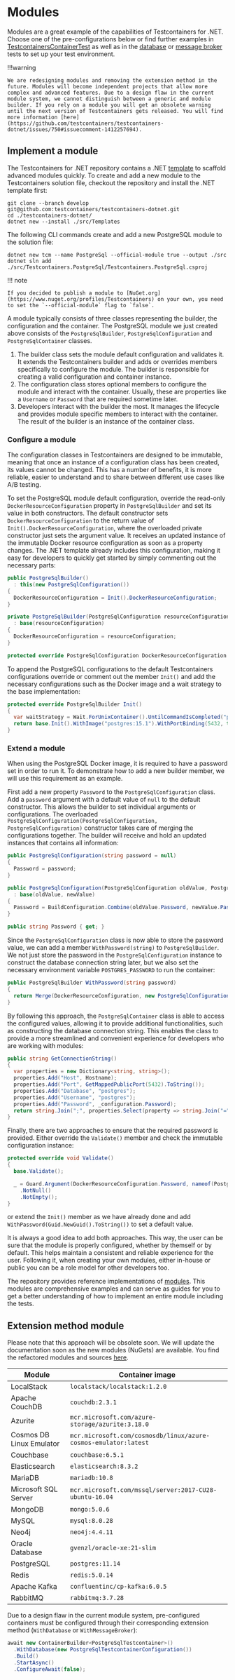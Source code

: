 # Modules

Modules are a great example of the capabilities of Testcontainers for .NET. Choose one of the pre-configurations below or find further examples in [TestcontainersContainerTest][testcontainers-container-tests] as well as in the [database][testcontainers-database-tests] or [message broker][testcontainers-message-broker-tests] tests to set up your test environment.

!!!warning

    We are redesigning modules and removing the extension method in the future. Modules will become independent projects that allow more complex and advanced features. Due to a design flaw in the current module system, we cannot distinguish between a generic and module builder. If you rely on a module you will get an obsolete warning until the next version of Testcontainers gets released. You will find more information [here](https://github.com/testcontainers/testcontainers-dotnet/issues/750#issuecomment-1412257694).

## Implement a module

The Testcontainers for .NET repository contains a .NET [template](https://github.com/testcontainers/testcontainers-dotnet/tree/develop/src/Templates) to scaffold advanced modules quickly. To create and add a new module to the Testcontainers solution file, checkout the repository and install the .NET template first:

```console
git clone --branch develop git@github.com:testcontainers/testcontainers-dotnet.git
cd ./testcontainers-dotnet/
dotnet new --install ./src/Templates
```

The following CLI commands create and add a new PostgreSQL module to the solution file:

```console
dotnet new tcm --name PostgreSql --official-module true --output ./src
dotnet sln add ./src/Testcontainers.PostgreSql/Testcontainers.PostgreSql.csproj
```

!!! note

    If you decided to publish a module to [NuGet.org](https://www.nuget.org/profiles/Testcontainers) on your own, you need to set the `--official-module` flag to `false`.

A module typically consists of three classes representing the builder, the configuration and the container. The PostgreSQL module we just created above consists of the `PostgreSqlBuilder`, `PostgreSqlConfiguration` and `PostgreSqlContainer` classes.

1. The builder class sets the module default configuration and validates it. It extends the Testcontainers builder and adds or overrides members specifically to configure the module. The builder is responsible for creating a valid configuration and container instance.
2. The configuration class stores optional members to configure the module and interact with the container. Usually, these are properties like a `Username` or `Password` that are required sometime later.
3. Developers interact with the builder the most. It manages the lifecycle and provides module specific members to interact with the container. The result of the builder is an instance of the container class.

### Configure a module

The configuration classes in Testcontainers are designed to be immutable, meaning that once an instance of a configuration class has been created, its values cannot be changed. This has a number of benefits, it is more reliable, easier to understand and to share between different use cases like A/B testing.

To set the PostgreSQL module default configuration, override the read-only `DockerResourceConfiguration` property in `PostgreSqlBuilder` and set its value in both constructors. The default constructor sets `DockerResourceConfiguration` to the return value of `Init().DockerResourceConfiguration`, where the overloaded private constructor just sets the argument value. It receives an updated instance of the immutable Docker resource configuration as soon as a property changes. The .NET template already includes this configuration, making it easy for developers to quickly get started by simply commenting out the necessary parts:

```csharp
public PostgreSqlBuilder()
  : this(new PostgreSqlConfiguration())
{
  DockerResourceConfiguration = Init().DockerResourceConfiguration;
}

private PostgreSqlBuilder(PostgreSqlConfiguration resourceConfiguration)
  : base(resourceConfiguration)
{
  DockerResourceConfiguration = resourceConfiguration;
}

protected override PostgreSqlConfiguration DockerResourceConfiguration { get; }
```

To append the PostgreSQL configurations to the default Testcontainers configurations override or comment out the member `Init()` and add the necessary configurations such as the Docker image and a wait strategy to the base implementation:

```csharp
protected override PostgreSqlBuilder Init()
{
  var waitStrategy = Wait.ForUnixContainer().UntilCommandIsCompleted("pg_isready");
  return base.Init().WithImage("postgres:15.1").WithPortBinding(5432, true).WithWaitStrategy(waitStrategy);
}
```

### Extend a module

When using the PostgreSQL Docker image, it is required to have a password set in order to run it. To demonstrate how to add a new builder member, we will use this requirement as an example.

First add a new property `Password` to the `PostgreSqlConfiguration` class. Add a `password` argument with a default value of `null` to the default constructor. This allows the builder to set individual arguments or configurations. The overloaded `PostgreSqlConfiguration(PostgreSqlConfiguration, PostgreSqlConfiguration)` constructor takes care of merging the configurations together. The builder will receive and hold an updated instances that contains all information:

```csharp
public PostgreSqlConfiguration(string password = null)
{
  Password = password;
}

public PostgreSqlConfiguration(PostgreSqlConfiguration oldValue, PostgreSqlConfiguration newValue)
  : base(oldValue, newValue)
{
  Password = BuildConfiguration.Combine(oldValue.Password, newValue.Password);
}

public string Password { get; }
```

Since the `PostgreSqlConfiguration` class is now able to store the password value, we can add a member `WithPassword(string)` to `PostgreSqlBuilder`. We not just store the password in the `PostgreSqlConfiguration` instance to construct the database connection string later, but we also set the necessary environment variable `POSTGRES_PASSWORD` to run the container:

```csharp
public PostgreSqlBuilder WithPassword(string password)
{
  return Merge(DockerResourceConfiguration, new PostgreSqlConfiguration(password: password)).WithEnvironment("POSTGRES_PASSWORD", password);
}
```

By following this approach, the `PostgreSqlContainer` class is able to access the configured values, allowing it to provide additional functionalities, such as constructing the database connection string. This enables the class to provide a more streamlined and convenient experience for developers who are working with modules:

```csharp
public string GetConnectionString()
{
  var properties = new Dictionary<string, string>();
  properties.Add("Host", Hostname);
  properties.Add("Port", GetMappedPublicPort(5432).ToString());
  properties.Add("Database", "postgres");
  properties.Add("Username", "postgres");
  properties.Add("Password", _configuration.Password);
  return string.Join(";", properties.Select(property => string.Join("=", property.Key, property.Value)));
}
```

Finally, there are two approaches to ensure that the required password is provided. Either override the `Validate()` member and check the immutable configuration instance:

```csharp
protected override void Validate()
{
  base.Validate();

  _ = Guard.Argument(DockerResourceConfiguration.Password, nameof(PostgreSqlConfiguration.Password))
    .NotNull()
    .NotEmpty();
}
```

or extend the `Init()` member as we have already done and add `WithPassword(Guid.NewGuid().ToString())` to set a default value.

It is always a good idea to add both approaches. This way, the user can be sure that the module is properly configured, whether by themself or by default. This helps maintain a consistent and reliable experience for the user. Following it, when creating your own modules, either in-house or public you can be a role model for other developers too.

The repository provides reference implementations of [modules](https://github.com/testcontainers/testcontainers-dotnet/tree/develop/src). This modules are comprehensive examples and can serve as guides for you to get a better understanding of how to implement an entire module including the tests.

## Extension method module

Please note that this approach will be obsolete soon. We will update the documentation soon as the new modules (NuGets) are available. You find the refactored modules and sources [here](https://github.com/testcontainers/testcontainers-dotnet/tree/develop/src).

| Module                     | Container image                                                  |
|----------------------------|------------------------------------------------------------------|
| LocalStack                 | `localstack/localstack:1.2.0`                                    |
| Apache CouchDB             | `couchdb:2.3.1`                                                  |
| Azurite                    | `mcr.microsoft.com/azure-storage/azurite:3.18.0`                 |
| Cosmos DB Linux Emulator   | `mcr.microsoft.com/cosmosdb/linux/azure-cosmos-emulator:latest`  |
| Couchbase                  | `couchbase:6.5.1`                                                |
| Elasticsearch              | `elasticsearch:8.3.2`                                            |
| MariaDB                    | `mariadb:10.8`                                                   |
| Microsoft SQL Server       | `mcr.microsoft.com/mssql/server:2017-CU28-ubuntu-16.04`          |
| MongoDB                    | `mongo:5.0.6`                                                    |
| MySQL                      | `mysql:8.0.28`                                                   |
| Neo4j                      | `neo4j:4.4.11`                                                   |
| Oracle Database            | `gvenzl/oracle-xe:21-slim`                                       |
| PostgreSQL                 | `postgres:11.14`                                                 |
| Redis                      | `redis:5.0.14`                                                   |
| Apache Kafka               | `confluentinc/cp-kafka:6.0.5`                                    |
| RabbitMQ                   | `rabbitmq:3.7.28`                                                |

Due to a design flaw in the current module system, pre-configured containers must be configured through their corresponding extension method (`WithDatabase` or `WithMessageBroker`):

```csharp
await new ContainerBuilder<PostgreSqlTestcontainer>()
  .WithDatabase(new PostgreSqlTestcontainerConfiguration())
  .Build()
  .StartAsync()
  .ConfigureAwait(false);
```

[testcontainers-container-tests]: https://github.com/testcontainers/testcontainers-dotnet/blob/develop/tests/Testcontainers.Tests/Unit/Containers/Unix/TestcontainersContainerTest.cs
[testcontainers-database-tests]: https://github.com/testcontainers/testcontainers-dotnet/blob/develop/tests/Testcontainers.Tests/Unit/Containers/Unix/Modules/Databases
[testcontainers-message-broker-tests]: https://github.com/testcontainers/testcontainers-dotnet/blob/develop/tests/Testcontainers.Tests/Unit/Containers/Unix/Modules/MessageBrokers
